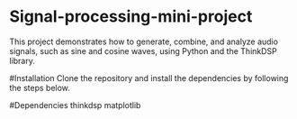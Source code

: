 # Signal-processing-mini-project
This project demonstrates how to generate, combine, and analyze audio signals, such as sine and cosine waves, using Python and the ThinkDSP library.

#Installation
Clone the repository and install the dependencies by following the steps below.

#Dependencies
thinkdsp
matplotlib
